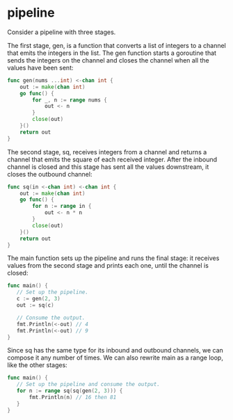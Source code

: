 # pipeline

Consider a pipeline with three stages. 

The first stage, gen, is a function that converts a list of integers to a channel that emits the integers in the list. The gen function starts a goroutine that sends the integers on the channel and closes the channel when all the values have been sent: 

```go
func gen(nums ...int) <-chan int {
    out := make(chan int)
    go func() {
        for _, n := range nums {
            out <- n
        }
        close(out)
    }()
    return out
}
```

The second stage, sq, receives integers from a channel and returns a channel that emits the square of each received integer. After the inbound channel is closed and this stage has sent all the values downstream, it closes the outbound channel: 

```go
func sq(in <-chan int) <-chan int {
    out := make(chan int)
    go func() {
        for n := range in {
            out <- n * n
        }
        close(out)
    }()
    return out
}
```

 The main function sets up the pipeline and runs the final stage: it receives values from the second stage and prints each one, until the channel is closed: 

 ```go
func main() {
    // Set up the pipeline.
    c := gen(2, 3)
    out := sq(c)

    // Consume the output.
    fmt.Println(<-out) // 4
    fmt.Println(<-out) // 9
}

 ```

 Since sq has the same type for its inbound and outbound channels, we can compose it any number of times. We can also rewrite main as a range loop, like the other stages: 

 ```go
func main() {
    // Set up the pipeline and consume the output.
    for n := range sq(sq(gen(2, 3))) {
        fmt.Println(n) // 16 then 81
    }
}
 ```